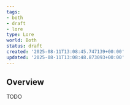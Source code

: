 ```yaml
---
tags:
- both
- draft
- lore
type: Lore
world: Both
status: draft
created: '2025-08-11T13:08:45.747139+00:00'
updated: '2025-08-11T13:08:48.873093+00:00'
---
```



## Overview

TODO
